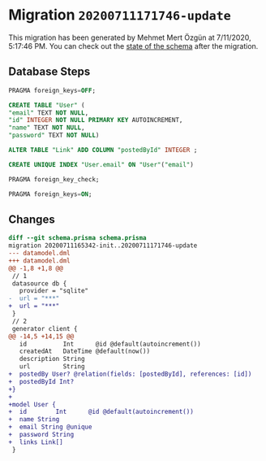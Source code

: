 # Migration `20200711171746-update`

This migration has been generated by Mehmet Mert Özgün at 7/11/2020, 5:17:46 PM.
You can check out the [state of the schema](./schema.prisma) after the migration.

## Database Steps

```sql
PRAGMA foreign_keys=OFF;

CREATE TABLE "User" (
"email" TEXT NOT NULL,
"id" INTEGER NOT NULL PRIMARY KEY AUTOINCREMENT,
"name" TEXT NOT NULL,
"password" TEXT NOT NULL)

ALTER TABLE "Link" ADD COLUMN "postedById" INTEGER ;

CREATE UNIQUE INDEX "User.email" ON "User"("email")

PRAGMA foreign_key_check;

PRAGMA foreign_keys=ON;
```

## Changes

```diff
diff --git schema.prisma schema.prisma
migration 20200711165342-init..20200711171746-update
--- datamodel.dml
+++ datamodel.dml
@@ -1,8 +1,8 @@
 // 1
 datasource db {
   provider = "sqlite" 
-  url = "***"
+  url = "***"
 }
 // 2
 generator client {
@@ -14,5 +14,15 @@
   id          Int      @id @default(autoincrement())
   createdAt   DateTime @default(now())
   description String
   url         String
+  postedBy User? @relation(fields: [postedById], references: [id])
+  postedById Int?
+}
+
+model User {
+  id        Int      @id @default(autoincrement())
+  name String
+  email String @unique
+  password String
+  links Link[]
 }
```


